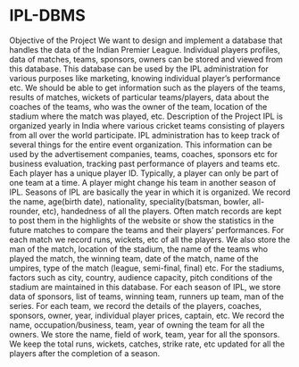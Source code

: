 # IPL-DBMS
Objective of the Project
We want to design and implement a database that handles the data of the Indian Premier League. 
Individual players profiles, data of matches, teams, sponsors, owners can be stored and viewed from 
this database. This database can be used by the IPL administration for various purposes like 
marketing, knowing individual player’s performance etc.
We should be able to get information such as the players of the teams, results of matches, wickets of 
particular teams/players, data about the coaches of the teams, who was the owner of the team, 
location of the stadium where the match was played, etc.
Description of the Project
IPL is organized yearly in India where various cricket teams consisting of players from all over the 
world participate. IPL administration has to keep track of several things for the entire event 
organization. This information can be used by the advertisement companies, teams, coaches, 
sponsors etc for business evaluation, tracking past performance of players and teams etc. 
Each player has a unique player ID. Typically, a player can only be part of one team at a time. A player 
might change his team in another season of IPL. Seasons of IPL are basically the year in which it is 
organized. We record the name, age(birth date), nationality, speciality(batsman, bowler, all-rounder, 
etc), handedness of all the players. 
Often match records are kept to post them in the highlights of the website or show the statistics in 
the future matches to compare the teams and their players’ performances. For each match we 
record runs, wickets, etc of all the players. We also store the man of the match, location of the 
stadium, the name of the teams who played the match, the winning team, date of the match, name 
of the umpires, type of the match (league, semi-final, final) etc. 
For the stadiums, factors such as city, country, audience capacity, pitch conditions of the stadium are 
maintained in this database.
For each season of IPL, we store data of sponsors, list of teams, winning team, runners up team, man 
of the series. For each team, we record the details of the players, coaches, sponsors, owner, year, 
individual player prices, captain, etc.
We record the name, occupation/business, team, year of owning the team for all the owners. We 
store the name, field of work, team, year for all the sponsors. 
We keep the total runs, wickets, catches, strike rate, etc updated for all the players after the 
completion of a season.
